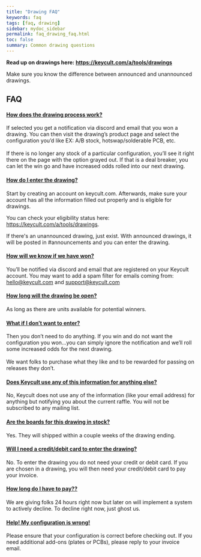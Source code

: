 ```yaml
---
title: "Drawing FAQ"
keywords: faq
tags: [faq, drawing]
sidebar: mydoc_sidebar
permalink: faq_drawing_faq.html
toc: false
summary: Common drawing questions 
---
```

**Read up on drawings here: https://keycult.com/a/tools/drawings**

Make sure you know the difference between announced and unannounced drawings. 

## FAQ

<div class="panel-group" id="accordion">
                    <div class="panel panel-default">
                        <div class="panel-heading">
                            <h4 class="panel-title">
                                <a class="accordion-toggle" data-toggle="collapse" href="#collapse1">How does the drawing process work?</a>
                            </h4>
                        </div>
                        <div id="collapse1" class="panel-collapse collapse noCrossRef">
                            <div class="panel-body">
                                If selected you get a notification via discord and email that you won a drawing. You can then visit the drawing’s product page and select the configuration you’d like EX: A/B stock, hotswap/solderable PCB, etc. 
                              <br>
                              <br>
                              If there is no longer any stock of a particular configuration, you’ll see it right there on the page with the option grayed out. If that is a deal breaker, you can let the win go and have increased odds rolled into our next drawing. 
                            </div>
                        </div>
                    </div>
                    <!-- /.panel -->
                    <div class="panel panel-default">
                        <div class="panel-heading">
                            <h4 class="panel-title">
                                <a class="noCrossRef accordion-toggle" data-toggle="collapse" href="#collapse2">How do I enter the drawing?</a>
                            </h4>
                        </div>
                        <div id="collapse2" class="panel-collapse collapse noCrossRef">
                            <div class="panel-body">
                                Start by creating an account on keycult.com. Afterwards, make sure your account has all the information filled out properly and is eligible for drawings. 

You can check your eligibility status here: https://keycult.com/a/tools/drawings. 

If there's an unannounced drawing, just exist. With announced drawings, it will be posted in #announcements and you can enter the drawing. 
                            </div>
                        </div>
                    </div>
                    <!-- /.panel -->
                    <div class="panel panel-default">
                        <div class="panel-heading">
                            <h4 class="panel-title">
                                <a class="noCrossRef accordion-toggle" data-toggle="collapse" href="#collapse3">How will we know if we have won?</a>
                            </h4>
                        </div>
                        <div id="collapse3" class="panel-collapse collapse">
                            <div class="panel-body">
                                You’ll be notified via discord and email that are registered on your Keycult account. You may want to add a spam filter for emails coming from: hello@keycult.com and support@keycult.com 
                            </div>
                        </div>
                    </div>
                    <!-- /.panel -->
                    <div class="panel panel-default">
                        <div class="panel-heading">
                            <h4 class="panel-title">
                                <a class="noCrossRef accordion-toggle" data-toggle="collapse" href="#collapse4">How long will the drawing be open?</a>
                            </h4>
                        </div>
                        <div id="collapse4" class="panel-collapse collapse">
                            <div class="panel-body">
                                As long as there are units available for potential winners.
                            </div>
                        </div>
                    </div>
                    <!-- /.panel -->
                    <div class="panel panel-default">
                        <div class="panel-heading">
                            <h4 class="panel-title">
                                <a class="noCrossRef accordion-toggle" data-toggle="collapse" href="#collapse5">What if I don’t want to enter?</a>
                            </h4>
                        </div>
                        <div id="collapse5" class="panel-collapse collapse">
                            <div class="panel-body">
                                Then you don’t need to do anything. If you win and do not want the configuration you won…you can simply ignore the notification and we’ll roll some increased odds for the next drawing.
                              <br>
                              <br>
                              We want folks to purchase what they like and to be rewarded for passing on releases they don’t. 
                            </div>
                        </div>
                    </div>
                    <!-- /.panel -->
                    <div class="panel panel-default">
                        <div class="panel-heading">
                            <h4 class="panel-title">
                                <a class="noCrossRef accordion-toggle" data-toggle="collapse" href="#collapse6">Does Keycult use any of this information for anything else?</a>
                            </h4>
                        </div>
                        <div id="collapse6" class="panel-collapse collapse">
                            <div class="panel-body">
                                No, Keycult does not use any of the information (like your email address) for anything but notifying you about the current raffle. You will not be subscribed to any mailing list.
                            </div>
                        </div>
                    </div>
                    <!-- /.panel -->
                    <div class="panel panel-default">
                        <div class="panel-heading">
                            <h4 class="panel-title">
                                <a class="noCrossRef accordion-toggle" data-toggle="collapse" href="#collapse7">Are the boards for this drawing in stock?</a>
                            </h4>
                        </div>
                        <div id="collapse7" class="panel-collapse collapse">
                            <div class="panel-body">
                                Yes. They will shipped within a couple weeks of the drawing ending.
                            </div>
                        </div>
                    </div>
                    <!-- /.panel -->
                    <div class="panel panel-default">
                        <div class="panel-heading">
                            <h4 class="panel-title">
                                <a class="noCrossRef accordion-toggle" data-toggle="collapse" href="#collapse8">Will I need a credit/debit card to enter the drawing?</a>
                            </h4>
                        </div>
                        <div id="collapse8" class="panel-collapse collapse">
                            <div class="panel-body">
                                No. To enter the drawing you do not need your credit or debit card. If you are chosen in a drawing, you will then need your credit/debit card to pay your invoice.
                            </div>
                        </div>
                    </div>
                    <!-- /.panel -->
                    <div class="panel panel-default">
                        <div class="panel-heading">
                            <h4 class="panel-title">
                                <a class="accordion-toggle" data-toggle="collapse" href="#collapse9">How long do I have to pay??</a>
                            </h4>
                        </div>
                        <div id="collapse9" class="panel-collapse collapse noCrossRef">
                            <div class="panel-body">
                                We are giving folks 24 hours right now but later on will implement a system to actively decline. To decline right now, just ghost us.
                            </div>
                        </div>
                    </div>
                    <!-- /.panel -->
                    <div class="panel panel-default">
                        <div class="panel-heading">
                            <h4 class="panel-title">
                                <a class="noCrossRef accordion-toggle" data-toggle="collapse" href="#collapse10">Help! My configuration is wrong!</a>
                            </h4>
                        </div>
                        <div id="collapse10" class="panel-collapse collapse">
                            <div class="panel-body">
                                Please ensure that your configuration is correct before checking out. If you need additional add-ons (plates or PCBs), please reply to your invoice email.
                            </div>
                        </div>
                    </div>
                    <!-- /.panel -->
</div>
<!-- /.panel-group -->
